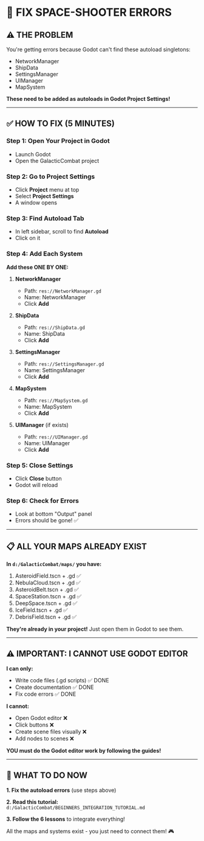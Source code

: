 # 🔧 FIX SPACE-SHOOTER ERRORS

## ⚠️ THE PROBLEM

You're getting errors because Godot can't find these autoload singletons:
- NetworkManager
- ShipData
- SettingsManager
- UIManager
- MapSystem

**These need to be added as autoloads in Godot Project Settings!**

---

## ✅ HOW TO FIX (5 MINUTES)

### Step 1: Open Your Project in Godot
- Launch Godot
- Open the GalacticCombat project

### Step 2: Go to Project Settings
- Click **Project** menu at top
- Select **Project Settings**
- A window opens

### Step 3: Find Autoload Tab
- In left sidebar, scroll to find **Autoload**
- Click on it

### Step 4: Add Each System

**Add these ONE BY ONE:**

1. **NetworkManager**
   - Path: `res://NetworkManager.gd`
   - Name: NetworkManager
   - Click **Add**

2. **ShipData**
   - Path: `res://ShipData.gd`
   - Name: ShipData
   - Click **Add**

3. **SettingsManager**
   - Path: `res://SettingsManager.gd`
   - Name: SettingsManager
   - Click **Add**

4. **MapSystem**
   - Path: `res://MapSystem.gd`
   - Name: MapSystem
   - Click **Add**

5. **UIManager** (if exists)
   - Path: `res://UIManager.gd`
   - Name: UIManager
   - Click **Add**

### Step 5: Close Settings
- Click **Close** button
- Godot will reload

### Step 6: Check for Errors
- Look at bottom "Output" panel
- Errors should be gone! ✅

---

## 📋 ALL YOUR MAPS ALREADY EXIST

**In `d:/GalacticCombat/maps/` you have:**

1. AsteroidField.tscn + .gd ✅
2. NebulaCloud.tscn + .gd ✅
3. AsteroidBelt.tscn + .gd ✅
4. SpaceStation.tscn + .gd ✅
5. DeepSpace.tscn + .gd ✅
6. IceField.tscn + .gd ✅
7. DebrisField.tscn + .gd ✅

**They're already in your project!** Just open them in Godot to see them.

---

## ⚠️ IMPORTANT: I CANNOT USE GODOT EDITOR

**I can only:**
- Write code files (.gd scripts) ✅ DONE
- Create documentation ✅ DONE
- Fix code errors ✅ DONE

**I cannot:**
- Open Godot editor ❌
- Click buttons ❌
- Create scene files visually ❌
- Add nodes to scenes ❌

**YOU must do the Godot editor work by following the guides!**

---

## 🎯 WHAT TO DO NOW

**1. Fix the autoload errors** (use steps above)

**2. Read this tutorial:**
`d:/GalacticCombat/BEGINNERS_INTEGRATION_TUTORIAL.md`

**3. Follow the 6 lessons** to integrate everything!

All the maps and systems exist - you just need to connect them! 🎮

